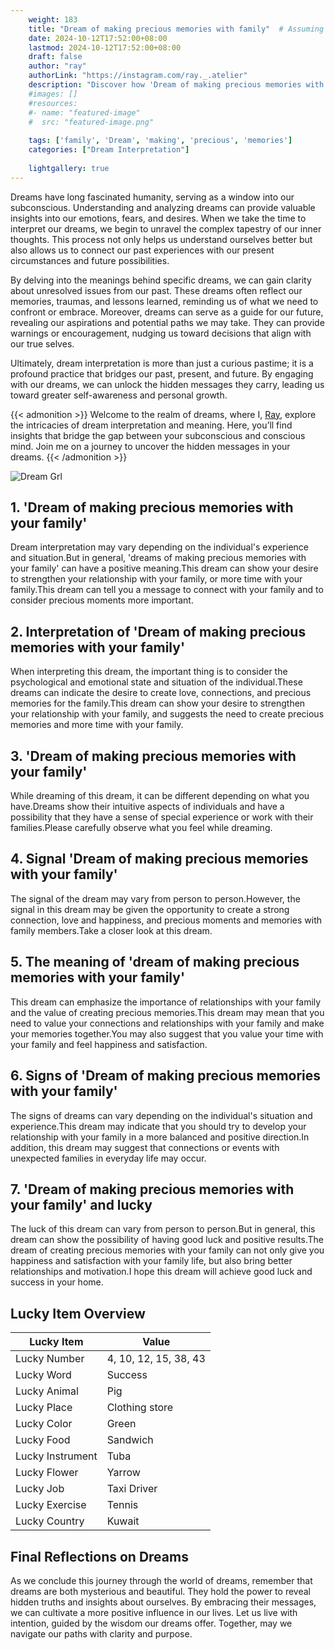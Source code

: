 ```yaml
---
    weight: 183
    title: "Dream of making precious memories with family"  # Assuming 'title' column exists
    date: 2024-10-12T17:52:00+08:00
    lastmod: 2024-10-12T17:52:00+08:00
    draft: false
    author: "ray"
    authorLink: "https://instagram.com/ray._.atelier"
    description: "Discover how 'Dream of making precious memories with family' can interpret your future and uncover its significant meanings in your life."
    #images: []
    #resources:
    #- name: "featured-image"
    #  src: "featured-image.png"
    
    tags: ['family', 'Dream', 'making', 'precious', 'memories']
    categories: ["Dream Interpretation"]
    
    lightgallery: true
---
```

    
Dreams have long fascinated humanity, serving as a window into our subconscious. Understanding and analyzing dreams can provide valuable insights into our emotions, fears, and desires. When we take the time to interpret our dreams, we begin to unravel the complex tapestry of our inner thoughts. This process not only helps us understand ourselves better but also allows us to connect our past experiences with our present circumstances and future possibilities.

By delving into the meanings behind specific dreams, we can gain clarity about unresolved issues from our past. These dreams often reflect our memories, traumas, and lessons learned, reminding us of what we need to confront or embrace. Moreover, dreams can serve as a guide for our future, revealing our aspirations and potential paths we may take. They can provide warnings or encouragement, nudging us toward decisions that align with our true selves.

Ultimately, dream interpretation is more than just a curious pastime; it is a profound practice that bridges our past, present, and future. By engaging with our dreams, we can unlock the hidden messages they carry, leading us toward greater self-awareness and personal growth.

{{< admonition >}}
Welcome to the realm of dreams, where I, [Ray](https://instagram.com/ray._.atelier), explore the intricacies of dream interpretation and meaning. Here, you’ll find insights that bridge the gap between your subconscious and conscious mind. Join me on a journey to uncover the hidden messages in your dreams.
{{< /admonition >}}

![Dream Grl](https://cdn.pixabay.com/photo/2017/11/02/03/35/gothic-2910057_1280.jpg "Dream Grl")

## 1. 'Dream of making precious memories with your family'
Dream interpretation may vary depending on the individual's experience and situation.But in general, 'dreams of making precious memories with your family' can have a positive meaning.This dream can show your desire to strengthen your relationship with your family, or more time with your family.This dream can tell you a message to connect with your family and to consider precious moments more important.

## 2. Interpretation of 'Dream of making precious memories with your family'
When interpreting this dream, the important thing is to consider the psychological and emotional state and situation of the individual.These dreams can indicate the desire to create love, connections, and precious memories for the family.This dream can show your desire to strengthen your relationship with your family, and suggests the need to create precious memories and more time with your family.

## 3. 'Dream of making precious memories with your family'
While dreaming of this dream, it can be different depending on what you have.Dreams show their intuitive aspects of individuals and have a possibility that they have a sense of special experience or work with their families.Please carefully observe what you feel while dreaming.

## 4. Signal 'Dream of making precious memories with your family'
The signal of the dream may vary from person to person.However, the signal in this dream may be given the opportunity to create a strong connection, love and happiness, and precious moments and memories with family members.Take a closer look at this dream.

## 5. The meaning of 'dream of making precious memories with your family'
This dream can emphasize the importance of relationships with your family and the value of creating precious memories.This dream may mean that you need to value your connections and relationships with your family and make your memories together.You may also suggest that you value your time with your family and feel happiness and satisfaction.

## 6. Signs of 'Dream of making precious memories with your family'
The signs of dreams can vary depending on the individual's situation and experience.This dream may indicate that you should try to develop your relationship with your family in a more balanced and positive direction.In addition, this dream may suggest that connections or events with unexpected families in everyday life may occur.

## 7. 'Dream of making precious memories with your family' and lucky
The luck of this dream can vary from person to person.But in general, this dream can show the possibility of having good luck and positive results.The dream of creating precious memories with your family can not only give you happiness and satisfaction with your family life, but also bring better relationships and motivation.I hope this dream will achieve good luck and success in your home.

## Lucky Item Overview
| Lucky Item          | Value              |
|---------------|--------------------|
| Lucky Number        | 4, 10, 12, 15, 38, 43  |
| Lucky Word          | Success |
| Lucky Animal        | Pig |
| Lucky Place         | Clothing store     |
| Lucky Color         | Green     |
| Lucky Food          | Sandwich      |
| Lucky Instrument    | Tuba |
| Lucky Flower        | Yarrow    |
| Lucky Job           | Taxi Driver       |
| Lucky Exercise      | Tennis  |
| Lucky Country       | Kuwait    |


##  Final Reflections on Dreams

As we conclude this journey through the world of dreams, remember that dreams are both mysterious and beautiful. They hold the power to reveal hidden truths and insights about ourselves. By embracing their messages, we can cultivate a more positive influence in our lives. Let us live with intention, guided by the wisdom our dreams offer. Together, may we navigate our paths with clarity and purpose.
